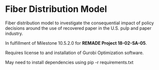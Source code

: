 # Fiber Distribution Model

Fiber distribution model to investigate the consequential impact of policy decisions around the use of recovered paper in the U.S. pulp and paper industry.

In fulfillment of Milestone 10.5.2.0 for **REMADE Project 18-02-SA-05**.

Requires license to and installation of Gurobi Optimization software.

May need to install dependencies using pip -r requirements.txt